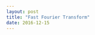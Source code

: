 ```yaml
---
layout: post
title: "Fast Fourier Transform"
date: 2016-12-15
---
```

<script src="../../../../js/libraries/p5.js" type="text/javascript"></script>
<script src="../../../../js/libraries/p5.dom.js" type="text/javascript"></script>
<!-- <script src="../../../../js/libraries/p5.sound.js" type="text/javascript"></script> -->
<script src="/js/fft.js"></script>

<div id="fft" style="display: flex;justify-content: center;text-align: center;"></div>
